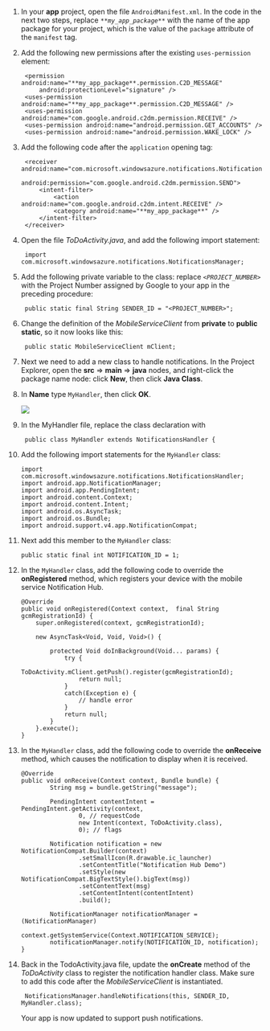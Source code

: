 1. In your **app** project, open the file `AndroidManifest.xml`. In the code in the next two steps, replace *`**my_app_package**`* with the name of the app package for your project, which is the value of the `package` attribute of the `manifest` tag.
2. Add the following new permissions after the existing `uses-permission` element:
   
        <permission android:name="**my_app_package**.permission.C2D_MESSAGE"
            android:protectionLevel="signature" />
        <uses-permission android:name="**my_app_package**.permission.C2D_MESSAGE" />
        <uses-permission android:name="com.google.android.c2dm.permission.RECEIVE" />
        <uses-permission android:name="android.permission.GET_ACCOUNTS" />
        <uses-permission android:name="android.permission.WAKE_LOCK" />
3. Add the following code after the `application` opening tag:
   
        <receiver android:name="com.microsoft.windowsazure.notifications.NotificationsBroadcastReceiver"
                                         android:permission="com.google.android.c2dm.permission.SEND">
            <intent-filter>
                <action android:name="com.google.android.c2dm.intent.RECEIVE" />
                <category android:name="**my_app_package**" />
            </intent-filter>
        </receiver>
4. Open the file *ToDoActivity.java*, and add the following import statement:
   
        import com.microsoft.windowsazure.notifications.NotificationsManager;
5. Add the following private variable to the class: replace *`<PROJECT_NUMBER>`* with the Project Number assigned by Google to your app in the preceding procedure:
   
        public static final String SENDER_ID = "<PROJECT_NUMBER>";
6. Change the definition of the *MobileServiceClient* from **private** to **public static**, so it now looks like this:
   
        public static MobileServiceClient mClient;
7. Next we need to add a new class to handle notifications. In the Project Explorer, open the **src** => **main** => **java** nodes, and right-click the  package name node: click **New**, then click **Java Class**.
8. In **Name** type `MyHandler`, then click **OK**.

    ![](./media/app-service-mobile-android-configure-push/android-studio-create-class.png)


1. In the MyHandler file, replace the class declaration with
   
        public class MyHandler extends NotificationsHandler {
2. Add the following import statements for the `MyHandler` class:
   
       import com.microsoft.windowsazure.notifications.NotificationsHandler;
       import android.app.NotificationManager;
       import android.app.PendingIntent;
       import android.content.Context;
       import android.content.Intent;
       import android.os.AsyncTask;
       import android.os.Bundle;
       import android.support.v4.app.NotificationCompat;
3. Next add this member to the `MyHandler` class:
   
       public static final int NOTIFICATION_ID = 1;
4. In the `MyHandler` class, add the following code to override the **onRegistered** method, which registers your device with the mobile service Notification Hub.
   
       @Override
       public void onRegistered(Context context,  final String gcmRegistrationId) {
           super.onRegistered(context, gcmRegistrationId);
   
           new AsyncTask<Void, Void, Void>() {
   
               protected Void doInBackground(Void... params) {
                   try {
                       ToDoActivity.mClient.getPush().register(gcmRegistrationId);
                       return null;
                   }
                   catch(Exception e) {
                       // handle error                
                   }
                   return null;              
               }
           }.execute();
       }
5. In the `MyHandler` class, add the following code to override the **onReceive** method, which causes the notification to display when it is received.
   
       @Override
       public void onReceive(Context context, Bundle bundle) {
               String msg = bundle.getString("message");
   
               PendingIntent contentIntent = PendingIntent.getActivity(context,
                       0, // requestCode
                       new Intent(context, ToDoActivity.class),
                       0); // flags
   
               Notification notification = new NotificationCompat.Builder(context)
                       .setSmallIcon(R.drawable.ic_launcher)
                       .setContentTitle("Notification Hub Demo")
                       .setStyle(new NotificationCompat.BigTextStyle().bigText(msg))
                       .setContentText(msg)
                       .setContentIntent(contentIntent)
                       .build();
   
               NotificationManager notificationManager = (NotificationManager)
                       context.getSystemService(Context.NOTIFICATION_SERVICE);
               notificationManager.notify(NOTIFICATION_ID, notification);
       }
6. Back in the TodoActivity.java file, update the **onCreate** method of the *ToDoActivity* class to register the notification handler class. Make sure to add this code after the *MobileServiceClient* is instantiated.

        NotificationsManager.handleNotifications(this, SENDER_ID, MyHandler.class);

    Your app is now updated to support push notifications.
